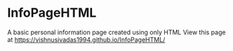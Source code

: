 # InfoPageHTML
A basic personal information page created using only HTML
View this page at https://vishnusivadas1994.github.io/InfoPageHTML/
